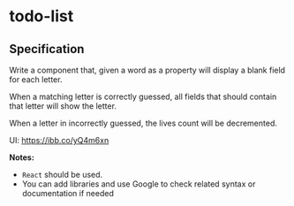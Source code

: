 # todo-list

## Specification

Write a component that, given a word as a property will display a blank field for each letter.

When a matching letter is correctly guessed, all fields that should contain that letter will show the letter.

When a letter in incorrectly guessed, the lives count will be decremented.

UI: https://ibb.co/yQ4m6xn

**Notes:**

- `React` should be used.
- You can add libraries and use Google to check related syntax or documentation if needed
